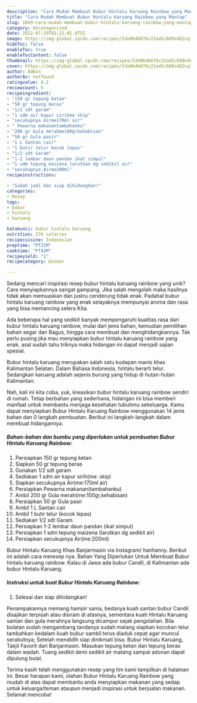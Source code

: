 ```yaml
---
description: "Cara Mudah Membuat Bubur Hintalu Karuang Rainbow yang Mantap"
title: "Cara Mudah Membuat Bubur Hintalu Karuang Rainbow yang Mantap"
slug: 1049-cara-mudah-membuat-bubur-hintalu-karuang-rainbow-yang-mantap
category: Uncategorized
date: 2022-07-29T02:21:01.075Z
image: https://img-global.cpcdn.com/recipes/53e0b4b876c22a45/680x482cq70/bubur-hintalu-karuang-rainbow-foto-resep-utama.jpg
hideToc: false
enableToc: true
enableTocContent: false
thumbnail: https://img-global.cpcdn.com/recipes/53e0b4b876c22a45/680x482cq70/bubur-hintalu-karuang-rainbow-foto-resep-utama.jpg
cover: https://img-global.cpcdn.com/recipes/53e0b4b876c22a45/680x482cq70/bubur-hintalu-karuang-rainbow-foto-resep-utama.jpg
author: Admin
authorAv: notfound
ratingvalue: 4.2
reviewcount: 5
recipeingredient:
- "150 gr tepung ketan"
- "50 gr tepung beras"
- "1/2 sdt garam"
- "1 sdm air kapur sirihme skip"
- "secukupnya Airme170ml air"
- " Pewarna makanantambahanku"
- "200 gr Gula merahme100grkehabisan"
- "50 gr Gula pasir"
- "1 L Santan cair"
- "1 butir telur kocok lepas"
- "1/2 sdt Garam"
- "1-2 lembar daun pandan ikat simpul"
- "1 sdm tepung maizena larutkan dg sedikit air"
- "secukupnya Airme200ml"
recipeinstructions:

- "Sudah jadi dan siap dihidangkan!"
categories:
- Resep
tags:
- bubur
- hintalu
- karuang

katakunci: bubur hintalu karuang 
nutrition: 276 calories
recipecuisine: Indonesian
preptime: "PT22M"
cooktime: "PT42M"
recipeyield: "1"
recipecategory: Dinner

---
```





Sedang mencari inspirasi resep bubur hintalu karuang rainbow yang unik? Cara menyiapkannya sangat gampang. Jika salah mengolah maka hasilnya tidak akan memuaskan dan justru cenderung tidak enak. Padahal bubur hintalu karuang rainbow yang enak selayaknya mempunyai aroma dan rasa yang bisa memancing selera Kita.





Ada beberapa hal yang sedikit banyak mempengaruhi kualitas rasa dari bubur hintalu karuang rainbow, mulai dari jenis bahan, kemudian pemilihan bahan segar dan Bagus, hingga cara membuat dan menghidangkannya. Tak perlu pusing jika mau menyiapkan bubur hintalu karuang rainbow yang enak,      asal sudah tahu triknya maka hidangan ini dapat menjadi sajian spesial.














Bubur hintalu karuang merupakan salah satu kudapan manis khas Kalimantan Selatan. Dalam Bahasa Indonesia, hintalu berarti telur. Sedangkan karuang adalah sejenis burung yang hidup di hutan-hutan Kalimantan.






Nah, kali ini kita coba, yuk, kreasikan bubur hintalu karuang rainbow sendiri di rumah. Tetap berbahan yang sederhana, hidangan ini bisa memberi manfaat untuk membantu menjaga kesehatan tubuhmu sekeluarga. Kamu dapat menyiapkan Bubur Hintalu Karuang Rainbow menggunakan 14 jenis bahan dan 0 langkah pembuatan. Berikut ini langkah-langkah dalam membuat hidangannya.

<!--inarticleads1-->

##### Bahan-bahan dan bumbu yang diperlukan untuk pembuatan Bubur Hintalu Karuang Rainbow:

1. Persiapkan 150 gr tepung ketan
1. Siapkan 50 gr tepung beras
1. Gunakan 1/2 sdt garam
1. Sediakan 1 sdm air kapur sirih(me: skip)
1. Siapkan secukupnya Air(me:170ml air)
1. Persiapkan  Pewarna makanan(tambahanku)
1. Ambil 200 gr Gula merah(me:100gr,kehabisan)
1. Persiapkan 50 gr Gula pasir
1. Ambil 1 L Santan cair
1. Ambil 1 butir telur (kocok lepas)
1. Sediakan 1/2 sdt Garam
1. Persiapkan 1-2 lembar daun pandan (ikat simpul)
1. Persiapkan 1 sdm tepung maizena (larutkan dg sedikit air)
1. Persiapkan secukupnya Air(me:200ml)


Bubur Hintalu Karuang Khas Banjarmasin via Instagram/ hanhanny. Berikut ini adalah cara meresep nya. Bahan Yang Diperlukan Untuk Membuat Bubur hintalu karuang rainbow. Kalau di Jawa ada bubur Candil, di Kalimantan ada bubur Hintalu Karuang. 

<!--inarticleads2-->

##### Instruksi untuk buat Bubur Hintalu Karuang Rainbow:


1. Selesai dan siap dihidangkan!

Penampakannya memang hampir sama, bedanya kuah santan bubur Candil disajikan terpisah atau disiram di atasnya, sementara kuah Hintalu Karuang santan dan gula merahnya langsung dicampur sejak pengolahan. Bila bulatan sudah mengambang tandanya sudah matang siapkan kocokan telur tambahkan kedalam kuah bubur sambil terus diaduk cepat agar muncul serabutnya; Setelah mendidih siap dinikmati bisa. Bubur Hintalu Karuang, Takjil Favorit dari Banjarmasin. Masukan tepung ketan dan tepung beras dalam wadah. Tuang sedikit demi sedikit air matang sampai adonan dapat dipulung bulat. 

Terima kasih telah menggunakan resep yang tim kami tampilkan di halaman ini. Besar harapan kami, olahan Bubur Hintalu Karuang Rainbow yang mudah di atas dapat membantu anda menyiapkan makanan yang sedap untuk keluarga/teman ataupun menjadi inspirasi untuk berjualan makanan. Selamat mencoba!
